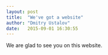 ```yaml
---
layout: post
title:  "We've got a website"
author: "Dmitry Ustalov"
date:   2015-09-01 16:30:55
---
```


We are glad to see you on this website.
